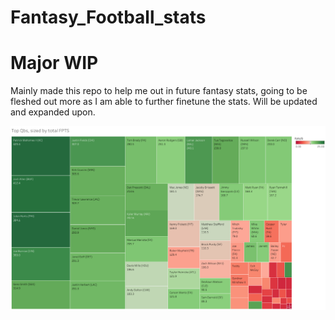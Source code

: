 # Fantasy_Football_stats
# Major WIP

Mainly made this repo to help me out in future fantasy stats, going to be fleshed out more as I am able to further finetune the stats. Will be updated and expanded upon. 

![QBTreemapquiksnap.png](screenshots/Sheet%201.png)